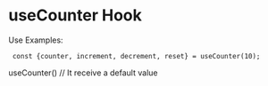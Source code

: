 # useCounter Hook

Use Examples:

```
 const {counter, increment, decrement, reset} = useCounter(10);
```

useCounter() // It receive a default value
